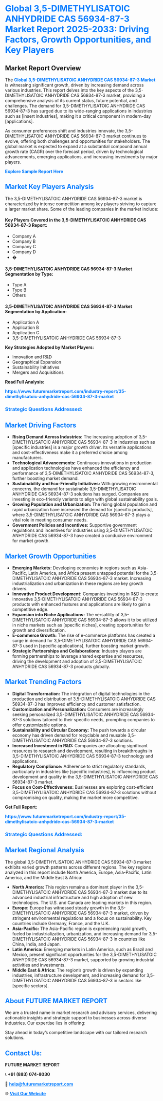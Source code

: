 <h1 style="color: #007BFF;">Global 3,5-DIMETHYLISATOIC ANHYDRIDE CAS 56934-87-3 Market Report 2025-2033: Driving Factors, Growth Opportunities, and Key Players</h1>

<section id="overview">
<h2>Market Report Overview</h2>
<p>The <a href="https://www.futuremarketreport.com/industry-report/35-dimethylisatoic-anhydride-cas-56934-87-3-market" style="color: #007BFF; text-decoration: none;"><strong>Global 3,5-DIMETHYLISATOIC ANHYDRIDE CAS 56934-87-3 Market</strong></a> is witnessing significant growth, driven by increasing demand across various industries. This report delves into the key aspects of the 3,5-DIMETHYLISATOIC ANHYDRIDE CAS 56934-87-3 market, providing a comprehensive analysis of its current status, future potential, and challenges. The demand for 3,5-DIMETHYLISATOIC ANHYDRIDE CAS 56934-87-3 has surged due to its wide-ranging applications in industries such as [insert industries], making it a critical component in modern-day [applications].</p>
<p>As consumer preferences shift and industries innovate, the 3,5-DIMETHYLISATOIC ANHYDRIDE CAS 56934-87-3 market continues to evolve, offering both challenges and opportunities for stakeholders. The global market is expected to expand at a substantial compound annual growth rate (CAGR) over the forecast period, driven by technological advancements, emerging applications, and increasing investments by major players.</p>
</section>

<section id="overview">
<p><a href="https://www.futuremarketreport.com/request-sample/reportId=119821" style="color: #007BFF; text-decoration: none;"><strong>Explore Sample Report Here</strong></a></p>
</section>

<section id="key-players">
<h2 style="color: #007BFF;">Market Key Players Analysis</h2>
<p>The 3,5-DIMETHYLISATOIC ANHYDRIDE CAS 56934-87-3 market is characterized by intense competition among key players striving to capture a larger market share. Some of the leading companies in the market include:</p>
<h4>Key Players Covered in the 3,5-DIMETHYLISATOIC ANHYDRIDE CAS 56934-87-3 Report:</h4>
<ul><li>Company A</li><li>Company B</li><li>Company C</li><li>Company D</li><li>�</li></ul>
<h4>3,5-DIMETHYLISATOIC ANHYDRIDE CAS 56934-87-3 Market Segmentation by Type:</h4>
<ul><li>Type A</li><li>Type B</li><li>Others</li></ul>

<h4>3,5-DIMETHYLISATOIC ANHYDRIDE CAS 56934-87-3 Market Segmentation by Application:</h4>
<ul><li>Application A</li><li>Application B</li><li>Application C</li><li>3,5-DIMETHYLISATOIC ANHYDRIDE CAS 56934-87-3</li></ul>
<p><strong>Key Strategies Adopted by Market Players:</strong></p>
<ul>
<li>Innovation and R&D</li>
<li>Geographical Expansion</li>
<li>Sustainability Initiatives</li>
<li>Mergers and Acquisitions</li>
</ul>
</section>

<section>
<p><strong>Read Full Analysis: </strong></p><a href="https://www.futuremarketreport.com/industry-report/35-dimethylisatoic-anhydride-cas-56934-87-3-market" style="color: #007BFF; text-decoration: none;"><strong>https://www.futuremarketreport.com/industry-report/35-dimethylisatoic-anhydride-cas-56934-87-3-market</strong></a>
<h3 style="color: #007BFF;">Strategic Questions Addressed:</h3>
</section>

<section id="driving-factors">
<h2 style="color: #007BFF;">Market Driving Factors</h2>
<ul>
<li><strong>Rising Demand Across Industries:</strong> The increasing adoption of 3,5-DIMETHYLISATOIC ANHYDRIDE CAS 56934-87-3 in industries such as [specific industries] is a major growth driver. Its versatile applications and cost-effectiveness make it a preferred choice among manufacturers.</li>
<li><strong>Technological Advancements:</strong> Continuous innovations in production and application technologies have enhanced the efficiency and performance of 3,5-DIMETHYLISATOIC ANHYDRIDE CAS 56934-87-3, further boosting market demand.</li>
<li><strong>Sustainability and Eco-Friendly Initiatives:</strong> With growing environmental concerns, the demand for sustainable 3,5-DIMETHYLISATOIC ANHYDRIDE CAS 56934-87-3 solutions has surged. Companies are investing in eco-friendly variants to align with global sustainability goals.</li>
<li><strong>Growing Population and Urbanization:</strong> The rising global population and rapid urbanization have increased the demand for [specific products], where 3,5-DIMETHYLISATOIC ANHYDRIDE CAS 56934-87-3 plays a vital role in meeting consumer needs.</li>
<li><strong>Government Policies and Incentives:</strong> Supportive government regulations and incentives for industries using 3,5-DIMETHYLISATOIC ANHYDRIDE CAS 56934-87-3 have created a conducive environment for market growth.</li>
</ul>
</section>

<section id="growth-opportunities">
<h2 style="color: #007BFF;">Market Growth Opportunities</h2>
<ul>
<li><strong>Emerging Markets:</strong> Developing economies in regions such as Asia-Pacific, Latin America, and Africa present untapped potential for the 3,5-DIMETHYLISATOIC ANHYDRIDE CAS 56934-87-3 market. Increasing industrialization and urbanization in these regions are key growth drivers.</li>
<li><strong>Innovative Product Development:</strong> Companies investing in R&D to create innovative 3,5-DIMETHYLISATOIC ANHYDRIDE CAS 56934-87-3 products with enhanced features and applications are likely to gain a competitive edge.</li>
<li><strong>Expansion into Niche Applications:</strong> The versatility of 3,5-DIMETHYLISATOIC ANHYDRIDE CAS 56934-87-3 allows it to be utilized in niche markets such as [specific niches], creating opportunities for growth and diversification.</li>
<li><strong>E-commerce Growth:</strong> The rise of e-commerce platforms has created a surge in demand for 3,5-DIMETHYLISATOIC ANHYDRIDE CAS 56934-87-3 used in [specific applications], further boosting market growth.</li>
<li><strong>Strategic Partnerships and Collaborations:</strong> Industry players are forming partnerships to leverage shared expertise and resources, driving the development and adoption of 3,5-DIMETHYLISATOIC ANHYDRIDE CAS 56934-87-3 products globally.</li>
</ul>
</section>

<section id="trending-factors">
<h2 style="color: #007BFF;">Market Trending Factors</h2>
<ul>
<li><strong>Digital Transformation:</strong> The integration of digital technologies in the production and distribution of 3,5-DIMETHYLISATOIC ANHYDRIDE CAS 56934-87-3 has improved efficiency and customer satisfaction.</li>
<li><strong>Customization and Personalization:</strong> Consumers are increasingly seeking personalized 3,5-DIMETHYLISATOIC ANHYDRIDE CAS 56934-87-3 solutions tailored to their specific needs, prompting companies to offer customizable options.</li>
<li><strong>Sustainability and Circular Economy:</strong> The push towards a circular economy has driven demand for recyclable and reusable 3,5-DIMETHYLISATOIC ANHYDRIDE CAS 56934-87-3 solutions.</li>
<li><strong>Increased Investment in R&D:</strong> Companies are allocating significant resources to research and development, resulting in breakthroughs in 3,5-DIMETHYLISATOIC ANHYDRIDE CAS 56934-87-3 technology and applications.</li>
<li><strong>Regulatory Compliance:</strong> Adherence to strict regulatory standards, particularly in industries like [specific industries], is influencing product development and quality in the 3,5-DIMETHYLISATOIC ANHYDRIDE CAS 56934-87-3 market.</li>
<li><strong>Focus on Cost-Effectiveness:</strong> Businesses are exploring cost-efficient 3,5-DIMETHYLISATOIC ANHYDRIDE CAS 56934-87-3 solutions without compromising on quality, making the market more competitive.</li>
</ul>
</section>

<section>
<p><strong>Get Full Report: </strong></p><a href="https://www.futuremarketreport.com/industry-report/35-dimethylisatoic-anhydride-cas-56934-87-3-market" style="color: #007BFF; text-decoration: none;"><strong>https://www.futuremarketreport.com/industry-report/35-dimethylisatoic-anhydride-cas-56934-87-3-market</strong></a>
<h3 style="color: #007BFF;">Strategic Questions Addressed:</h3>
</section>


<section id="regional-analysis">
<h2 style="color: #007BFF;">Market Regional Analysis</h2>
<p>The global 3,5-DIMETHYLISATOIC ANHYDRIDE CAS 56934-87-3 market exhibits varied growth patterns across different regions. The key regions analyzed in this report include North America, Europe, Asia-Pacific, Latin America, and the Middle East & Africa:</p>
<ul>
<li><strong>North America:</strong> This region remains a dominant player in the 3,5-DIMETHYLISATOIC ANHYDRIDE CAS 56934-87-3 market due to its advanced industrial infrastructure and high adoption of new technologies. The U.S. and Canada are leading markets in this region.</li>
<li><strong>Europe:</strong> Europe has witnessed steady growth in the 3,5-DIMETHYLISATOIC ANHYDRIDE CAS 56934-87-3 market, driven by stringent environmental regulations and a focus on sustainability. Key countries include Germany, France, and the U.K.</li>
<li><strong>Asia-Pacific:</strong> The Asia-Pacific region is experiencing rapid growth, fueled by industrialization, urbanization, and increasing demand for 3,5-DIMETHYLISATOIC ANHYDRIDE CAS 56934-87-3 in countries like China, India, and Japan.</li>
<li><strong>Latin America:</strong> Emerging markets in Latin America, such as Brazil and Mexico, present significant opportunities for the 3,5-DIMETHYLISATOIC ANHYDRIDE CAS 56934-87-3 market, supported by growing industrial activities and investments.</li>
<li><strong>Middle East & Africa:</strong> The region’s growth is driven by expanding industries, infrastructure development, and increasing demand for 3,5-DIMETHYLISATOIC ANHYDRIDE CAS 56934-87-3 in sectors like [specific sectors].</li>
</ul>
</section>

<footer>
<h2 style="color: #007BFF;">About FUTURE MARKET REPORT</h2>
<p>We are a trusted name in market research and advisory services, delivering actionable insights and strategic support to businesses across diverse industries. Our expertise lies in offering:</p>

<p>Stay ahead in today’s competitive landscape with our tailored research solutions.</p>

<h2 style="color: #007BFF;">Contact Us:</h2>
<p><strong>FUTURE MARKET REPORT</strong></p>
<p>📞 <strong>+91 (883) 074-8030</strong></p>
<p>📧 <strong><a href="mailto:help@futuremarketreport.com" style="color: #007BFF;">help@futuremarketreport.com</a></strong></p>
<p>🌐 <strong><a href="https://www.futuremarketreport.com/" style="color: #007BFF;">Visit Our Website</a></strong></p>
</footer>